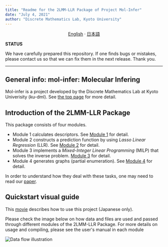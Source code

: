 ```yaml
---
title: "Readme for the 2LMM-LLR Package of Project Mol-Infer"
date: "July 4, 2021"
author: "Discrete Mathematics Lab, Kyoto University"
---
```


<p align="center">
  <a href="/2LMM-LLR/README.md">English</a>
  ·
  <a href="/2LMM-LLR/README_jp.md">日本語</a>
</p>

**STATUS**

We have carefully prepared this repository. If one finds bugs or mistakes, please contact us so that we can fix them
in the next release. Thank you.

---

## General info: mol-infer: Molecular Infering

Mol-infer is a project developed by the Discrete Mathematics Lab at Kyoto Univerisity (ku-dml). See [the top page](https://github.com/ku-dml/mol-infer) for more detail.

## Introduction of the 2LMM-LLR Package

This package consists of four modules.

+ Module 1 calculates descriptors. See [Module 1](src/Module_1/) for detail. 
+ Module 2 constructs a prediction function by using *Lasso Linear Regression* (LLR). See [Module 2](src/Module_2/) for detail.
+ Module 3 implements a *Mixed-Integer Linear Programming* (MILP) that solves the inverse problem.
[Module 3](src/Module_3/) for detail.
+ Module 4 generates graphs (partial enumeration). See [Module 4](src/Module_4/) for detail.

In order to understand how they deal with these tasks, one may need to read our [paper](https://arxiv.org/abs/2107.02381).

## Quickstart visual guide

This [movie](https://www.youtube.com/watch?v=NfWlQbfs3qg) describes how to use this project (Japanese only).

Please check the image below on how data and files are used and passed through different modules
of the 2LMM-LLR Package.
For more details on usage and compiling, please see the user's manual in each module

![Data flow illustration](/2LMM-LLR/doc/2LMM-LLR_flow.PNG)
